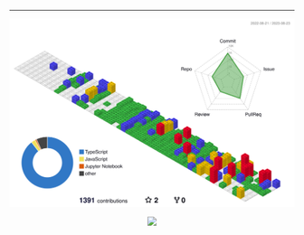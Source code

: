 <!-- <a href="https://hits.seeyoufarm.com"><img src="https://hits.seeyoufarm.com/api/count/incr/badge.svg?url=https%3A%2F%2Fgithub.com%2Fdahhnym&count_bg=%2379C83D&title_bg=%23555555&icon=&icon_color=%23E7E7E7&title=hits&edge_flat=true" align="right"/></a><br>
->

<!-- ![header](https://capsule-render.vercel.app/api?type=waving&color=gradient&height=300&section=header&text=Hello👋%20I'm%20T.K%20&fontSize=90&fontAlignY=45)
->

<!-- 
<h2>👋 About me </h2>

<div style:"background-color:d3d3d3" >
    <h5 >꾸준한 성장을 위해 끊임없이 도전을 하며, 도전을 두려워하지 않고 배움을 멈추지 않고 있습니다. <br/>
	<br/> 호기심과 도전의식이 강해 데이터 공부를 시작으로 현재 프론트엔드 개발자가 되고자 역량을 쌓고 있습니다. <br/>
	<br/> 메인 언어 Python과 JS 로 프론트엔드 개발에 관심을 가지고 있는 주니어 개발자입니다. <br/>
	<br/> 메인 개발 프레임워크는 React를 사용하며, Typescript의 개발 경험이 있습니다. <br/>
	<br/> 주로 웹앱 기반의 개발을 하고 있습니다.<br/>
    </h5></div>
 -->





<!-- ![javascript](https://badges.aleen42.com/src/javascript.svg)
![node](https://badges.aleen42.com/src/node.svg)
![vue](https://badges.aleen42.com/src/vue.svg)
![react](https://badges.aleen42.com/src/react.svg)
![typescript](https://badges.aleen42.com/src/typescript.svg)
![webpack](https://badges.aleen42.com/src/webpack.svg) -->

<!-- [![tk's github activity graph](https://activity-graph.herokuapp.com/graph?username=ohtaekwon&theme=xcode)](https://github.com/holabee/github-readme-activity-graph)
 -->


<!-- <b><em><a href="https://ohtaekwon.github.io/OHTK-Portfolio/">더 알아보기!</a></em></b> -->

---
![리드미 3D](https://github.com/taetaeo/taetaeo/blob/master/profile-3d-contrib/profile-gitblock.svg)


<p align="center">
  <a href="https://github.com/taetaeo" title="GitHub OHTAEKWON">
    <img src="https://img.shields.io/github/followers/taetaeo?label=follow&style=social" alt-text="GitHub OHTAEKWON" height="30"/>
  </a>






